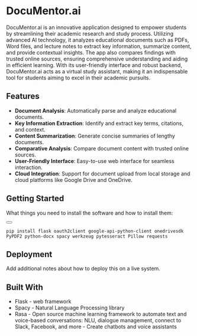 # DocuMentor.ai

DocuMentor.ai is an innovative application designed to empower students by streamlining their academic research and study process. Utilizing advanced AI technology, it analyzes educational documents such as PDFs, Word files, and lecture notes to extract key information, summarize content, and provide contextual insights. The app also compares findings with trusted online sources, ensuring comprehensive understanding and aiding in efficient learning. With its user-friendly interface and robust backend, DocuMentor.ai acts as a virtual study assistant, making it an indispensable tool for students aiming to excel in their academic pursuits.
## Features

- **Document Analysis**: Automatically parse and analyze educational documents.
- **Key Information Extraction**: Identify and extract key terms, citations, and context.
- **Content Summarization**: Generate concise summaries of lengthy documents.
- **Comparative Analysis**: Compare document content with trusted online sources.
- **User-Friendly Interface**: Easy-to-use web interface for seamless interaction.
- **Cloud Integration**: Support for document upload from local storage and cloud platforms like Google Drive and OneDrive.

## Getting Started 

What things you need to install the software and how to install them:
<div>
    <button class="copy-button" onclick="copyToClipboard()";"></button>
    <pre><code>pip install flask oauth2client google-api-python-client onedrivesdk PyPDF2 python-docx spacy werkzeug pytesseract Pillow requests</code></pre>
</div>

## Deployment

Add additional notes about how to deploy this on a live system.

## Built With

* Flask - web framework
* Spacy - Natural Language Processing library
* Rasa  - Open source machine learning framework to automate text and voice-based conversations: NLU, dialogue management, connect to Slack, Facebook, and more - Create chatbots and voice assistants

